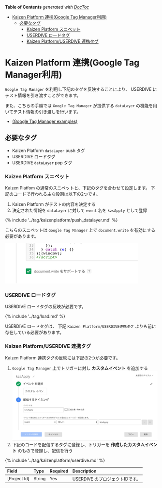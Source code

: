<!-- START doctoc generated TOC please keep comment here to allow auto update -->
<!-- DON'T EDIT THIS SECTION, INSTEAD RE-RUN doctoc TO UPDATE -->
**Table of Contents**  *generated with [DocToc](https://github.com/thlorenz/doctoc)*

- [Kaizen Platform 連携(Google Tag Manager利用)](#kaizen-platform-%E9%80%A3%E6%90%BAgoogle-tag-manager%E5%88%A9%E7%94%A8)
  - [必要なタグ](#%E5%BF%85%E8%A6%81%E3%81%AA%E3%82%BF%E3%82%B0)
    - [Kaizen Platform スニペット](#kaizen-platform-%E3%82%B9%E3%83%8B%E3%83%9A%E3%83%83%E3%83%88)
    - [USERDIVE ロードタグ](#userdive-%E3%83%AD%E3%83%BC%E3%83%89%E3%82%BF%E3%82%B0)
    - [Kaizen Platform/USERDIVE 連携タグ](#kaizen-platformuserdive-%E9%80%A3%E6%90%BA%E3%82%BF%E3%82%B0)

<!-- END doctoc generated TOC please keep comment here to allow auto update -->

# Kaizen Platform 連携(Google Tag Manager利用)

`Google Tag Manager` を利用し下記のタグを反映することにより、 USERDIVE にテスト情報を引き渡すことができます。

また、こちらの手順では `Google Tag Manager` が提供する `dataLayer` の機能を用いてテスト情報の引き渡しを行います。

- [(Google Tag Manager examples)](https://uncovertruth.github.io/examples/integration/kaizenplatform_with_gtm.html)

## 必要なタグ

- Kaizen Platform `dataLayer` push タグ
- USERDIVE ロードタグ
- USERDIVE `dataLayer` pop タグ

### Kaizen Platform スニペット

Kaizen Platfom の通常のスニペットと、下記のタグを合わせて設定します。
下記のコードで行われる主な役割は以下の2つです。

1. Kaizen Platform がテストの内容を決定する
1. 決定された情報を `dataLayer` に対して `event` 名を `kzsApply` として登録

{% include '../tag/kaizenplatform/push_datalayer.md' %}

こちらのスニペットは `Google Tag Manager` 上で `document.write` を有効にする必要があります。

![document.writeを有効にする](./img/document_write.png)

### USERDIVE ロードタグ

USERDIVE ロードタグの反映が必要です。

{% include '../tag/load.md' %}

USERDIVE ロードタグは、 下記 `Kaizen Platform/USERDIVE連携タグ` よりも前に存在している必要があります。

### Kaizen Platform/USERDIVE 連携タグ

Kaizen Platform 連携タグの反映には下記の2つが必要です。

1. `Google Tag Manager` 上でトリガーに対し **カスタムイベント** を追加する
    ![custom eventをする](./img/custom_event.png)
1. 下記のコードを配信するタグに登録し、トリガーを **作成したカスタムイベント** のもので登録し、配信を行う


{% include '../tag/kaizenplatform/userdive.md' %}

| Field        | Type   | Required | Description                     |
|:-------------|:-------|:---------|:--------------------------------|
| [Project Id] | String | Yes      | USERDIVE のプロジェクトIDです。 |
